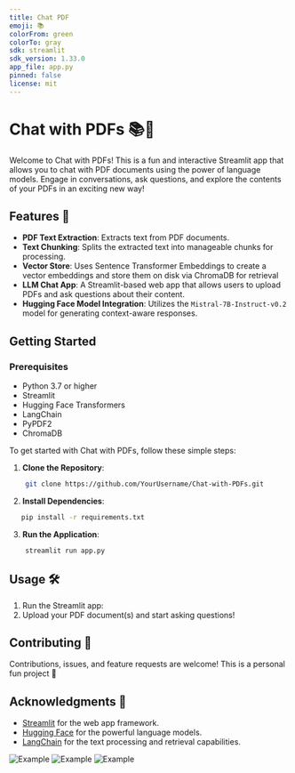 ```yaml
---
title: Chat PDF
emoji: 📚
colorFrom: green
colorTo: gray
sdk: streamlit
sdk_version: 1.33.0
app_file: app.py
pinned: false
license: mit
---
```


# Chat with PDFs 📚💬

Welcome to Chat with PDFs! This is a fun and interactive Streamlit app that allows you to chat with PDF documents using the power of language models. Engage in conversations, ask questions, and explore the contents of your PDFs in an exciting new way!

## Features 🌟

- **PDF Text Extraction**: Extracts text from PDF documents.
- **Text Chunking**: Splits the extracted text into manageable chunks for processing.
- **Vector Store**: Uses Sentence Transformer Embeddings to create a vector embeddings and store them on disk via ChromaDB for retrieval
- **LLM Chat App**: A Streamlit-based web app that allows users to upload PDFs and ask questions about their content.
- **Hugging Face Model Integration**: Utilizes the `Mistral-7B-Instruct-v0.2` model for generating context-aware responses.

## Getting Started

### Prerequisites

- Python 3.7 or higher
- Streamlit
- Hugging Face Transformers
- LangChain
- PyPDF2
- ChromaDB

To get started with Chat with PDFs, follow these simple steps:

1. **Clone the Repository**:

```bash
    git clone https://github.com/YourUsername/Chat-with-PDFs.git
```

2. **Install Dependencies**:

```bash
   pip install -r requirements.txt
```

3. **Run the Application**:

```bash
    streamlit run app.py
```

## Usage 🛠️

1. Run the Streamlit app:
2. Upload your PDF document(s) and start asking questions!

## Contributing 🤝

Contributions, issues, and feature requests are welcome! This is a personal fun project 🥰

## Acknowledgments 🙏

- [Streamlit](https://streamlit.io/) for the web app framework.
- [Hugging Face](https://huggingface.co/) for the powerful language models.
- [LangChain](https://python.langchain.com/) for the text processing and retrieval capabilities.

![Example](https://github.com/skadoosh4/PDF_Chat/blob/main/images/pdf_1.png?raw=true)
![Example](https://github.com/skadoosh4/PDF_Chat/blob/main/images/pdf_2.png?raw=true)
![Example](https://github.com/skadoosh4/PDF_Chat/blob/main/images/pdf_3.png?raw=true)
